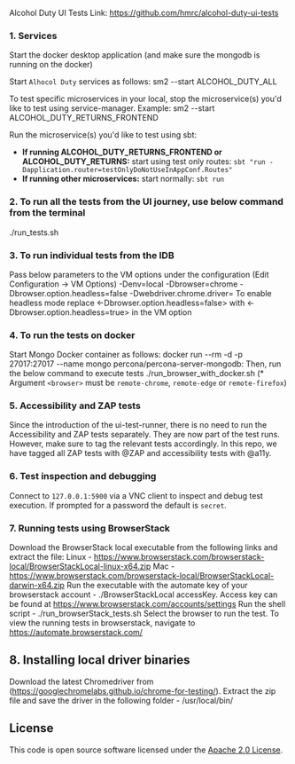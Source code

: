 Alcohol Duty UI Tests
Link: https://github.com/hmrc/alcohol-duty-ui-tests

### 1. Services
Start the docker desktop application (and make sure the mongodb is running on the docker)

Start `Alhocol Duty` services as follows:
sm2 --start ALCOHOL_DUTY_ALL

To test specific microservices in your local, stop the microservice(s) you'd like to test using service-manager.
Example: sm2 --start ALCOHOL_DUTY_RETURNS_FRONTEND

Run the microservice(s) you'd like to test using sbt:

- **If running ALCOHOL_DUTY_RETURNS_FRONTEND or ALCOHOL_DUTY_RETURNS:** start using test only routes: `sbt "run -Dapplication.router=testOnlyDoNotUseInAppConf.Routes"`
- **If running other microservices:** start normally: `sbt run`


### 2. To run all the tests from the UI journey, use below command from the terminal
./run_tests.sh

### 3. To run individual tests from the IDB
Pass below parameters to the VM options under the configuration (Edit Configuration -> VM Options)
-Denv=local -Dbrowser=chrome -Dbrowser.option.headless=false -Dwebdriver.chrome.driver=<pathOfTheDriver>
To enable headless mode replace <-Dbrowser.option.headless=false> with <-Dbrowser.option.headless=true> in the VM option

### 4. To run the tests on docker
Start Mongo Docker container as follows:
docker run --rm -d -p 27017:27017 --name mongo percona/percona-server-mongodb:<version>
Then, run the below command to execute tests 
./run_browser_with_docker.sh <browser>
(* Argument `<browser>` must be `remote-chrome`, `remote-edge` or `remote-firefox`)

### 5. Accessibility and ZAP tests
Since the introduction of the ui-test-runner, there is no need to run the Accessibility and ZAP tests separately. They are now part of the test runs. 
However, make sure to tag the relevant tests accordingly.
In this repo, we have tagged all ZAP tests with @ZAP and accessibility tests with @a11y. 

### 6. Test inspection and debugging
Connect to `127.0.0.1:5900` via a VNC client to inspect and debug test execution.
If prompted for a password the default is `secret`.

### 7. Running tests using BrowserStack
Download the BrowserStack local executable from the following links and extract the file: Linux - https://www.browserstack.com/browserstack-local/BrowserStackLocal-linux-x64.zip Mac - https://www.browserstack.com/browserstack-local/BrowserStackLocal-darwin-x64.zip
Run the executable with the automate key of your browserstack account - ./BrowserStackLocal accessKey. Access key can be found at https://www.browserstack.com/accounts/settings
Run the shell script - ./run_browserStack_tests.sh
Select the browser to run the test.
To view the running tests in browserstack, navigate to https://automate.browserstack.com/

## 8. Installing local driver binaries
Download the latest Chromedriver from (https://googlechromelabs.github.io/chrome-for-testing/).
Extract the zip file and save the driver in the following folder - /usr/local/bin/

## License
This code is open source software licensed under
the [Apache 2.0 License]("http://www.apache.org/licenses/LICENSE-2.0.html").

